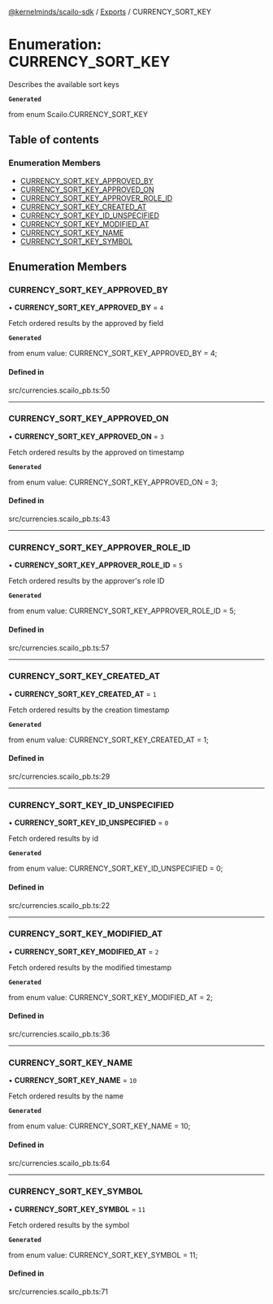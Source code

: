 [@kernelminds/scailo-sdk](../README.md) / [Exports](../modules.md) / CURRENCY\_SORT\_KEY

# Enumeration: CURRENCY\_SORT\_KEY

Describes the available sort keys

**`Generated`**

from enum Scailo.CURRENCY_SORT_KEY

## Table of contents

### Enumeration Members

- [CURRENCY\_SORT\_KEY\_APPROVED\_BY](CURRENCY_SORT_KEY.md#currency_sort_key_approved_by)
- [CURRENCY\_SORT\_KEY\_APPROVED\_ON](CURRENCY_SORT_KEY.md#currency_sort_key_approved_on)
- [CURRENCY\_SORT\_KEY\_APPROVER\_ROLE\_ID](CURRENCY_SORT_KEY.md#currency_sort_key_approver_role_id)
- [CURRENCY\_SORT\_KEY\_CREATED\_AT](CURRENCY_SORT_KEY.md#currency_sort_key_created_at)
- [CURRENCY\_SORT\_KEY\_ID\_UNSPECIFIED](CURRENCY_SORT_KEY.md#currency_sort_key_id_unspecified)
- [CURRENCY\_SORT\_KEY\_MODIFIED\_AT](CURRENCY_SORT_KEY.md#currency_sort_key_modified_at)
- [CURRENCY\_SORT\_KEY\_NAME](CURRENCY_SORT_KEY.md#currency_sort_key_name)
- [CURRENCY\_SORT\_KEY\_SYMBOL](CURRENCY_SORT_KEY.md#currency_sort_key_symbol)

## Enumeration Members

### CURRENCY\_SORT\_KEY\_APPROVED\_BY

• **CURRENCY\_SORT\_KEY\_APPROVED\_BY** = ``4``

Fetch ordered results by the approved by field

**`Generated`**

from enum value: CURRENCY_SORT_KEY_APPROVED_BY = 4;

#### Defined in

src/currencies.scailo_pb.ts:50

___

### CURRENCY\_SORT\_KEY\_APPROVED\_ON

• **CURRENCY\_SORT\_KEY\_APPROVED\_ON** = ``3``

Fetch ordered results by the approved on timestamp

**`Generated`**

from enum value: CURRENCY_SORT_KEY_APPROVED_ON = 3;

#### Defined in

src/currencies.scailo_pb.ts:43

___

### CURRENCY\_SORT\_KEY\_APPROVER\_ROLE\_ID

• **CURRENCY\_SORT\_KEY\_APPROVER\_ROLE\_ID** = ``5``

Fetch ordered results by the approver's role ID

**`Generated`**

from enum value: CURRENCY_SORT_KEY_APPROVER_ROLE_ID = 5;

#### Defined in

src/currencies.scailo_pb.ts:57

___

### CURRENCY\_SORT\_KEY\_CREATED\_AT

• **CURRENCY\_SORT\_KEY\_CREATED\_AT** = ``1``

Fetch ordered results by the creation timestamp

**`Generated`**

from enum value: CURRENCY_SORT_KEY_CREATED_AT = 1;

#### Defined in

src/currencies.scailo_pb.ts:29

___

### CURRENCY\_SORT\_KEY\_ID\_UNSPECIFIED

• **CURRENCY\_SORT\_KEY\_ID\_UNSPECIFIED** = ``0``

Fetch ordered results by id

**`Generated`**

from enum value: CURRENCY_SORT_KEY_ID_UNSPECIFIED = 0;

#### Defined in

src/currencies.scailo_pb.ts:22

___

### CURRENCY\_SORT\_KEY\_MODIFIED\_AT

• **CURRENCY\_SORT\_KEY\_MODIFIED\_AT** = ``2``

Fetch ordered results by the modified timestamp

**`Generated`**

from enum value: CURRENCY_SORT_KEY_MODIFIED_AT = 2;

#### Defined in

src/currencies.scailo_pb.ts:36

___

### CURRENCY\_SORT\_KEY\_NAME

• **CURRENCY\_SORT\_KEY\_NAME** = ``10``

Fetch ordered results by the name

**`Generated`**

from enum value: CURRENCY_SORT_KEY_NAME = 10;

#### Defined in

src/currencies.scailo_pb.ts:64

___

### CURRENCY\_SORT\_KEY\_SYMBOL

• **CURRENCY\_SORT\_KEY\_SYMBOL** = ``11``

Fetch ordered results by the symbol

**`Generated`**

from enum value: CURRENCY_SORT_KEY_SYMBOL = 11;

#### Defined in

src/currencies.scailo_pb.ts:71
